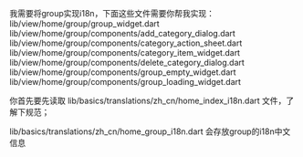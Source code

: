 


我需要将group实现i18n，下面这些文件需要你帮我实现：
lib/view/home/group/group_widget.dart
lib/view/home/group/components/add_category_dialog.dart
lib/view/home/group/components/category_action_sheet.dart
lib/view/home/group/components/category_item_widget.dart
lib/view/home/group/components/delete_category_dialog.dart
lib/view/home/group/components/group_empty_widget.dart
lib/view/home/group/components/group_loading_widget.dart


你首先要先读取 lib/basics/translations/zh_cn/home_index_i18n.dart 文件，了解下规范；

lib/basics/translations/zh_cn/home_group_i18n.dart 会存放group的i18n中文信息



